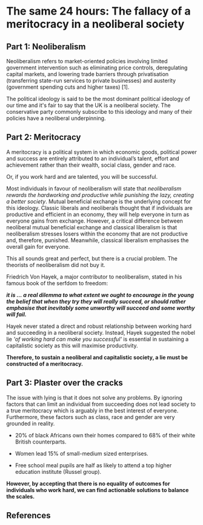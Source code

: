 # The same 24 hours: The fallacy of a meritocracy in a neoliberal society 

## Part 1: Neoliberalism

Neoliberalism refers to market-oriented policies involving limited government intervention such as eliminating price controls, deregulating capital markets, and lowering trade barriers through privatisation (transferring state-run services to private businesses) and austerity (government spending cuts and higher taxes) [1].

The political ideology is said to be the most dominant political ideology of our time and it's fair to say that the UK is a neoliberal society. The conservative party commonly subscribe to this ideology and many of their policies have a neoliberal underpinning.

## Part 2: Meritocracy 

A meritocracy is a political system in which economic goods, political power and success are entirely attributed to an individual’s talent, effort and achievement rather than their wealth, social class, gender and race.

Or, if you work hard and are talented, you will be successful. 

Most individuals in favour of neoliberalism will state that _neoliberalism rewards the hardworking and productive while punishing the lazy, creating a better society_. Mutual beneficial exchange is the underlying concept for this ideology. Classic liberals and neoliberals thought that if individuals are productive and efficient in an economy, they will help everyone in turn as everyone gains from exchange. However, a critical difference between neoliberal mutual beneficial exchange and classical liberalism is that neoliberalism stresses losers within the economy that are not productive and, therefore, punished. Meanwhile, classical liberalism emphasises the overall gain for everyone. 


This all sounds great and perfect, but there is a crucial problem. The theorists of neoliberalism did not buy it. 

Friedrich Von Hayek, a major contributor to neoliberalism, stated in his famous book of the serfdom to freedom:

**_it is … a real dilemma to what extent we ought to encourage in the young the belief that when they try they will really succeed, or should rather emphasise that inevitably some unworthy will succeed and some worthy will fail._**

Hayek never stated a direct and robust relationship between working hard and succeeding in a neoliberal society. Instead, Hayek suggested the nobel lie _'of working hard can make you successful'_ is essential in sustaining a capitalistic society as this will maximise productivity.

**Therefore, to sustain a neoliberal and capitalistic society, a lie must be constructed of a meritocracy.**

## Part 3: Plaster over the cracks

The issue with lying is that it does not solve any problems. By ignoring factors that can limit an individual from succeeding does not lead society to a true meritocracy which is arguably in the best interest of everyone. Furthermore, these factors such as class, race and gender are very grounded in reality. 

- 20% of black Africans own their homes compared to 68% of their white British counterparts.

- Women lead 15% of small-medium sized enterprises. 

- Free school meal pupils are half as likely to attend a top higher education institute (Russel group).

**However, by accepting that there is no equality of outcomes for individuals who work hard, we can find actionable solutions to balance the scales.**

## References


